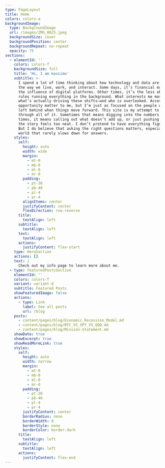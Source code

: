 ```yaml
---
type: PageLayout
title: Home
colors: colors-a
backgroundImage:
  type: BackgroundImage
  url: /images/IMG_0625.jpeg
  backgroundSize: cover
  backgroundPosition: center
  backgroundRepeat: no-repeat
  opacity: 75
sections:
  - elementId: ''
    colors: colors-f
    backgroundSize: full
    title: 'Hi, I am massimo'
    subtitle: >-
      I spend a lot of time thinking about how technology and data are changing
      the way we live, work, and interact. Some days, it’s financial markets or
      the influence of digital platforms. Other times, it’s the less obvious
      rules running everything in the background. What interests me most is
      what’s actually driving these shifts—and who is overlooked. Access and
      opportunity matter to me, but I’m just as focused on the people who get
      left behind when things move forward. This site is my attempt to sort
      through all of it. Sometimes that means digging into the numbers. Other
      times, it means calling out what doesn’t add up, or just pushing back when
      the story feels too neat. I don’t pretend to have everything figured out.
      But I do believe that asking the right questions matters, especially in a
      world that rarely slows down for answers.
    styles:
      self:
        height: auto
        width: wide
        margin:
          - mt-0
          - mb-0
          - ml-0
          - mr-0
        padding:
          - pt-36
          - pb-48
          - pl-4
          - pr-4
        alignItems: center
        justifyContent: center
        flexDirection: row-reverse
      title:
        textAlign: left
      subtitle:
        textAlign: left
      text:
        textAlign: left
      actions:
        justifyContent: flex-start
    type: HeroSection
    actions: []
    text: |
      Check out my info page to learn more about me.
  - type: FeaturedPostsSection
    elementId: ''
    colors: colors-f
    variant: variant-d
    subtitle: Featured Posts
    showFeaturedImage: false
    actions:
      - type: Link
        label: See all posts
        url: /blog
    posts:
      - content/pages/blog/Economic_Recession_Model.md
      - content/pages/blog/BTC_VS_SPY_VS_QQQ.md
      - content/pages/blog/Mission-Statement.md
    showDate: true
    showExcerpt: true
    showReadMoreLink: true
    styles:
      self:
        height: auto
        width: narrow
        margin:
          - mt-0
          - mb-0
          - ml-0
          - mr-0
        padding:
          - pt-28
          - pb-48
          - pl-4
          - pr-4
        justifyContent: center
        borderRadius: none
        borderWidth: 0
        borderStyle: none
        borderColor: border-dark
      title:
        textAlign: left
      subtitle:
        textAlign: left
      actions:
        justifyContent: flex-end
---
```

